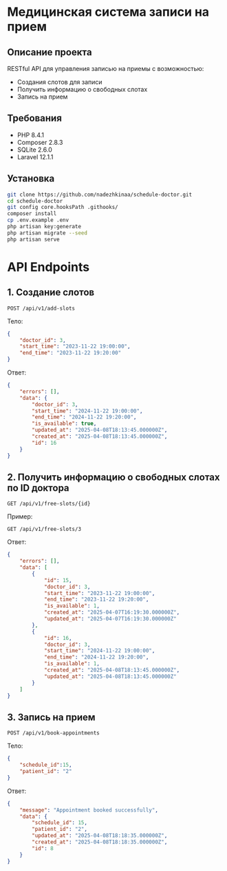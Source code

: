 
# Медицинская система записи на прием

## Описание проекта
RESTful API для управления записью на приемы с возможностью:
- Создания слотов для записи
- Получить информацию о свободных слотах
- Запись на прием

## Требования
- PHP 8.4.1
- Composer 2.8.3
- SQLite 2.6.0
- Laravel 12.1.1
  
## Установка
```bash
git clone https://github.com/nadezhkinaa/schedule-doctor.git
cd schedule-doctor
git config core.hooksPath .githooks/
composer install
cp .env.example .env
php artisan key:generate
php artisan migrate --seed
php artisan serve
```

# API Endpoints
## 1. Создание слотов
```POST /api/v1/add-slots```

Тело:

```json
{
    "doctor_id": 3,
    "start_time": "2023-11-22 19:00:00",
    "end_time": "2023-11-22 19:20:00"
}
```
Ответ:
```json
{
    "errors": [],
    "data": {
        "doctor_id": 3,
        "start_time": "2024-11-22 19:00:00",
        "end_time": "2024-11-22 19:20:00",
        "is_available": true,
        "updated_at": "2025-04-08T18:13:45.000000Z",
        "created_at": "2025-04-08T18:13:45.000000Z",
        "id": 16
    }
}
```
## 2. Получить информацию о свободных слотах по ID доктора

```GET /api/v1/free-slots/{id}```

Пример:

```GET /api/v1/free-slots/3```

Ответ:
```json
{
    "errors": [],
    "data": [
        {
            "id": 15,
            "doctor_id": 3,
            "start_time": "2023-11-22 19:00:00",
            "end_time": "2023-11-22 19:20:00",
            "is_available": 1,
            "created_at": "2025-04-07T16:19:30.000000Z",
            "updated_at": "2025-04-07T16:19:30.000000Z"
        },
        {
            "id": 16,
            "doctor_id": 3,
            "start_time": "2024-11-22 19:00:00",
            "end_time": "2024-11-22 19:20:00",
            "is_available": 1,
            "created_at": "2025-04-08T18:13:45.000000Z",
            "updated_at": "2025-04-08T18:13:45.000000Z"
        }
    ]
}
```
## 3. Запись на прием

```POST /api/v1/book-appointments```

Тело:

```json
{
    "schedule_id":15,
    "patient_id": "2"
}
```

Ответ:

```json
{
    "message": "Appointment booked successfully",
    "data": {
        "schedule_id": 15,
        "patient_id": "2",
        "updated_at": "2025-04-08T18:18:35.000000Z",
        "created_at": "2025-04-08T18:18:35.000000Z",
        "id": 8
    }
}
```
